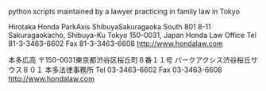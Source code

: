 python scripts maintained by a lawyer practicing in family law in Tokyo

Hirotaka Honda
ParkAxis ShibuyaSakuragaoka South 801
8-11  Sakuragaokacho, Shibuya-Ku
Tokyo 150-0031, Japan
Honda Law Office
Tel 81-3-3463-6602 Fax 81-3-3463-6608
http://www.hondalaw.com

本多広高
〒150-0031東京都渋谷区桜丘町８番１１号
パークアクシス渋谷桜丘サウス８０１
本多法律事務所
Tel 03-3463-6602 Fax 03-3463-6608
http://www.hondalaw.com


